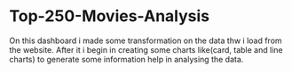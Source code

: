 # Top-250-Movies-Analysis

On this dashboard i made some transformation on the data thw i load from the website.
After it i begin in creating some charts like(card, table and line charts) to generate some information help in analysing the data.
